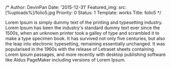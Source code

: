 /*
Author: DevinPan
Date: '2015-12-31'
Featured_img:
  src: [%uploads%]/folio5.jpg
Priority: 0
Status: 1
Template: works
Title: folio5
*/
<p>Lorem Ipsum is simply dummy text of the printing and typesetting industry. Lorem Ipsum has been the industry's standard dummy text ever since the 1500s, when an unknown printer took a galley of type and scrambled it to make a type specimen book. It has survived not only five centuries, but also the leap into electronic typesetting, remaining essentially unchanged. It was popularised in the 1960s with the release of Letraset sheets containing Lorem Ipsum passages, and more recently with desktop publishing software like Aldus PageMaker including versions of Lorem Ipsum.</p>